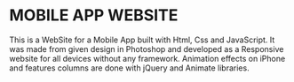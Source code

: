# MOBILE APP WEBSITE

This is a WebSite for a Mobile App built with Html, Css and JavaScript. It was made from given design in Photoshop and developed as a Responsive website for all devices without any framework. Animation effects on iPhone and features columns are done with jQuery and Animate libraries.




